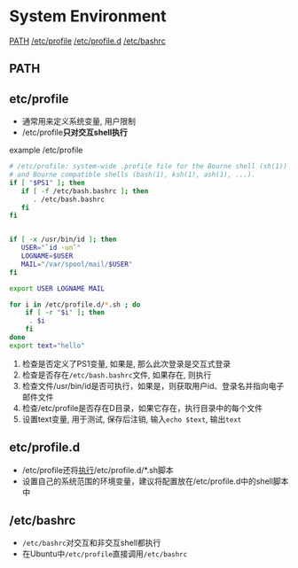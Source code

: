 # System Environment

[PATH](#path)
[/etc/profile](#etcprofile)
[/etc/profile.d](#etcprofiled)
[/etc/bashrc](#etcbashrc)

## PATH

## etc/profile

- 通常用来定义系统变量, 用户限制
- /etc/profile**只对交互shell执行**

example /etc/profile

```bash
# /etc/profile: system-wide .profile file for the Bourne shell (sh(1))
# and Bourne compatible shells (bash(1), ksh(1), ash(1), ...).
if [ "$PS1" ]; then
   if [ -f /etc/bash.bashrc ]; then
      . /etc/bash.bashrc
   fi
fi


if [ -x /usr/bin/id ]; then
   USER="`id -un`"
   LOGNAME=$USER
   MAIL="/var/spool/mail/$USER"
fi

export USER LOGNAME MAIL

for i in /etc/profile.d/*.sh ; do
    if [ -r "$i" ]; then
     . $i
    fi
done
export text="hello"
```

1. 检查是否定义了PS1变量, 如果是, 那么此次登录是交互式登录
2. 检查是否存在`/etc/bash.bashrc`文件, 如果存在, 则执行
3. 检查文件/usr/bin/id是否可执行，如果是，则获取用户id、登录名并指向电子邮件文件
4. 检查/etc/profile是否存在D目录，如果它存在，执行目录中的每个文件
5. 设置text变量, 用于测试, 保存后注销, 输入`echo $text`, 输出`text`

## etc/profile.d

- /etc/profile还将[执行](Linux_Bash_BuiltIn_Command.md#source)/etc/profile.d/*.sh脚本
- 设置自己的系统范围的环境变量，建议将配置放在/etc/profile.d中的shell脚本中

## /etc/bashrc

- `/etc/bashrc`对交互和非交互shell都执行
- 在Ubuntu中`/etc/profile`直接调用`/etc/bashrc`
